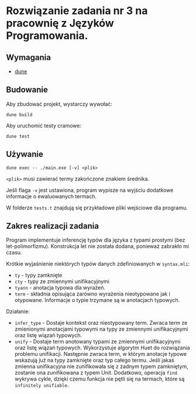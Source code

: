# Rozwiązanie zadania nr 3 na pracownię z Języków Programowania.

## Wymagania
- [dune]

## Budowanie
Aby zbudować projekt, wystarczy wywołać:
```
dune build
```
Aby uruchomić testy cramowe:
```
dune test
```

## Używanie
```
dune exec -- ./main.exe [-v] <plik>
```

`<plik>` musi zawierać termy zakończone znakiem średnika.

Jeśli flaga `-v` jest ustawiona, program wypisze na wyjściu dodatkowe informacje o ewaluowanych termach.

W folderze `tests.t` znajdują się przykładowe pliki wejściowe dla programu.

## Zakres realizacji zadania

Program implementuje inferencję typów dla języka z typami prostymi (bez let-polimorfizmu). Konstrukcja let nie została dodana, ponieważ zabrakło mi czasu. 

Krótkie wyjaśnienie niektórych typów danych zdefiniowanych w `syntax.mli`:
  - `ty` - typy zamknięte
  - `cty` - typy ze zmiennymi unifikacyjnymi
  - `tyann` - anotacja typowa dla wyrażeń.
  - `term` - składnia opisująca zarówno wyrażenia nieotypowane jak i otypowane. Informacje o typie trzymane są w anotacjach typowych.

Działanie:
  - `infer_type` - Dostaje kontekst oraz nieotypowany term. Zwraca term ze zmienionymi anotacjami typowymi na typy ze zmiennymi unifikacyjnymi oraz listę wiązań typowych.
  - `unify` - Dostaje term anotowany typami ze zmiennymi unifikacyjnymi oraz listę wiązań typowych. Wykorzystuje algorytm Huet do rozwiązania problemu unifikacji. Następnie zwraca term, w którym anotacje typowe wskazują już na typy zamknięte oraz typ całego termu. Jeśli jakaś zmienna unifikacyjna nie zunifikowała się z żadnym typem zamkniętym, zostanie ona zunifikowana z typem Unit. Dodatkowo, operacja `find` wykrywa cykle, dzięki czemu funkcja nie pętli się na termach, które są `infinitely unifiable`.

[dune]: https://github.com/ocaml/dune